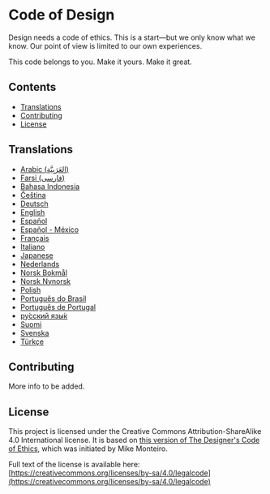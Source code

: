 # Code of Design

Design needs a code of ethics. This is a start—but we only know what we know. Our point of view is limited to our own experiences.

This code belongs to you. Make it yours. Make it great.

## Contents

- [Translations](#translations)
- [Contributing](#contributing)
- [License](#license)

## Translations

- [Arabic (العَرَبِيَّة)](ar.md)
- [Farsi (فارسی)](fa.md)
- [Bahasa Indonesia](id_ID.md)
- [Čeština](cs.md)
- [Deutsch](de_DE.md)
- [English](en_US.md)
- [Español](es_ES.md)
- [Español - México](es_MX.md)
- [Français](fr_FR.md)
- [Italiano](it_IT.md)
- [Japanese](ja_JP.md)
- [Nederlands](nl.md)
- [Norsk Bokmål](nb.md)
- [Norsk Nynorsk](nn.md)
- [Polish](pl.md)
- [Português do Brasil](pt_BR.md)
- [Português de Portugal](pt_PT.md)
- [ру́сский язы́к](ru_RU.md)
- [Suomi](fi.md)
- [Svenska](sv_SE.md)
- [Türkçe](tr_TR.md)

## Contributing

More info to be added.

## License

This project is licensed under the Creative Commons Attribution-ShareAlike 4.0 International license. It is based on [this version of The Designer's Code of Ethics](https://github.com/mmmonteiro/designethics/tree/aa4f6275984c2086c3f5d92b982a56a24250d492), which was initiated by Mike Monteiro.

Full text of the license is available here:
[https://creativecommons.org/licenses/by-sa/4.0/legalcode](https://creativecommons.org/licenses/by-sa/4.0/legalcode)
